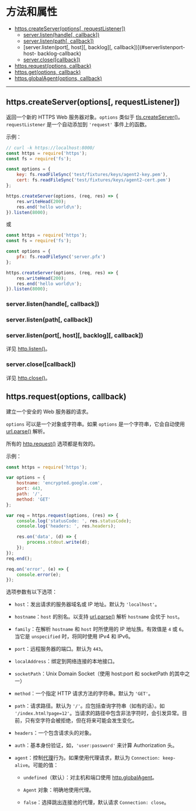 # 方法和属性

* [https.createServer(options[, requestListener])](#httpscreateserveroptions-requestlistener)
  - [server.listen(handle[, callback])](#serverlistenhandle-callback)
  - [server.listen(path[, callback])](#serverlistenpath-callback)
  - [server.listen(port[, host][, backlog][, callback])](#serverlistenport-host- backlog-callback)
  - [server.close([callback])](#serverclosecallback)
* [https.request(options, callback)](#httpsrequestoptions-callback)
* [https.get(options, callback)](#httpsgetoptions-callback)
* [https.globalAgent(options, callback)](#httpsglobalagentoptions-callback)

--------------------------------------------------


## https.createServer(options[, requestListener])

返回一个新的 HTTPS Web 服务器对象。`options` 类似于 [tls.createServer()](../tls/tls.md#tlscreateserveroptions-secureconnectionlistener)。`requestListener` 是一个自动添加到 `'request'` 事件上的函数。

示例：

``` javascript
// curl -k https://localhost:8000/
const https = require('https');
const fs = require('fs');

const options = {
    key: fs.readFileSync('test/fixtures/keys/agent2-key.pem'),
    cert: fs.readFileSync('test/fixtures/keys/agent2-cert.pem')
};

https.createServer(options, (req, res) => {
    res.writeHead(200);
    res.end('hello world\n');
}).listen(8000);
```

或

``` javascript
const https = require('https');
const fs = require('fs');

const options = {
    pfx: fs.readFileSync('server.pfx')
};

https.createServer(options, (req, res) => {
    res.writeHead(200);
    res.end('hello world\n');
}).listen(8000);
```


### server.listen(handle[, callback])
### server.listen(path[, callback])
### server.listen(port[, host][, backlog][, callback])

详见 [http.listen()](../http/class_http_Server.md#)。


### server.close([callback])

详见 [http.close()](../http/class_http_Server.md#serverclosecallback)。


## https.request(options, callback)

建立一个安全的 Web 服务器的请求。

`options` 可以是一个对象或字符串。如果 `options` 是一个字符串，它会自动使用 [url.parse()](../url/url.md#urlparseurlstr_parsequerystring_slashesdenotehost) 解析。

所有的 [http.request()](../http/http.md#httprequestoptions-callback) 选项都是有效的。

示例：

``` javascript
const https = require('https');

var options = {
    hostname: 'encrypted.google.com',
    port: 443,
    path: '/',
    method: 'GET'
};

var req = https.request(options, (res) => {
    console.log('statusCode: ', res.statusCode);
    console.log('headers: ', res.headers);

    res.on('data', (d) => {
        process.stdout.write(d);
    });
});
req.end();

req.on('error', (e) => {
    console.error(e);
});
```

选项参数有以下选项：

* `host`：发出请求的服务器域名或 IP 地址。默认为 `'localhost'`。

* `hostname`：`host` 的别名。以支持 [url.parse()](../url/url.md#urlparseurlstr_parsequerystring_slashesdenotehost) 解析 `hostname` 会优于 `host`。

* `family`：在解析 `hostname` 和 `host` 时所使用的 IP 地址族。有效值是 `4` 或 `6`。当它是 `unspecified` 时，将同时使用 IPv4 和 IPv6。

* `port`：远程服务器的端口。默认为 `443`。

* `localAddress`：绑定到网络连接的本地接口。

* `socketPath`：Unix Domain Socket（使用 host:port 和 socketPath 的其中之一）

* `method`：一个指定 HTTP 请求方法的字符串。默认为 `'GET'`。

* `path`：请求路径。默认为 `'/'`。应包括查询字符串（如有的话）。如 `'/index.html?page=12'`。当请求的路径中包含非法字符时，会引发异常。目前，只有空字符会被拒绝，但在将来可能会发生变化。

* `headers`：一个包含请求头的对象。

* `auth`：基本身份验证，如，`'user:password'` 来计算 Authorization 头。

* `agent`：控制[代理](./class_http_Agent.md#)行为。如果使用代理请求，默认为 `Connection: keep-alive`。可能的值：

    - `undefined`（默认）：对主机和端口使用 [http.globalAgent](#httpglobalagent)。
    
    - `Agent` 对象：明确地使用代理。
    
    - `false`：选择跳出连接池的代理，默认请求 `Connection: close`。
    
 